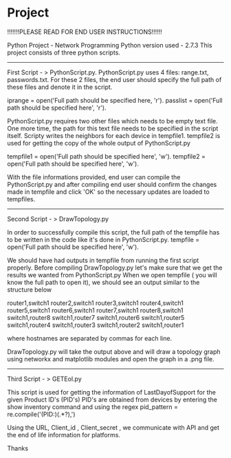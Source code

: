 # Project
!!!!!!!PLEASE READ FOR END USER INSTRUCTIONS!!!!!!

Python Project - Network Programming
Python version used  - 2.7.3
This project consists of three python scripts.
****************************************************************************************************************************************
First Script - > PythonScript.py.
PythonScript.py uses 4 files:
range.txt,
passwords.txt. 
For these 2 files, the end user should specify the full path of these files and denote it in the script.

iprange = open('Full path should be specified here, 'r').
passlist = open('Full path should be specified here', 'r').

PythonScript.py requires two other files which needs to be empty text file. One more time, the path for this text file needs to be specified in the script itself. Scripty writes the neighbors for each device in tempfile1. tempfile2 is used for getting the copy of the whole output of PythonScript.py 

tempfile1 = open('Full path should be specified here', 'w').
tempfile2 = open('Full path should be specified here', 'w').

With the file informations provided, end user can compile the PythonScript.py and after compiling end user should confirm the changes made in tempfile and click 'OK' so the necessary updates are loaded to tempfiles.

****************************************************************************************************************************************
Second Script - > DrawTopology.py

In order to successfully compile this script, the full path of the tempfile has to be written in the code like it's done in PythonScript.py.
tempfile = open('Full path should be specified here', 'w').

We should have had outputs in tempfile from running the first script properly. Before compiling DrawTopology.py let's make sure that we get the results we wanted from PythonScript.py 
When we open tempfile ( you will know the full path to open it), we should see an output similar to the structure below

router1,switch1
router2,switch1
router3,switch1
router4,switch1
router5,switch1
router6,switch1
router7,switch1
router8,switch1
switch1,router8
switch1,router7
switch1,router6
switch1,router5
switch1,router4
switch1,router3
switch1,router2
switch1,router1

where hostnames are separated by commas for each line.

DrawTopology.py will take the output above and will draw a topology graph using networkx and matplotlib modules and open the graph in a .png file.

****************************************************************************************************************************************
Third Script - > GETEol.py

This script is used for getting the information of LastDayofSupport for the given Product ID's (PID's)
PID's are obtained from devices by entering the show inventory command and using the regex 
pid_pattern = re.compile('(PID:)(.*?)\,') 

Using the URL, Client_id , Client_secret , we communicate with API and get the end of life information for platforms.

Thanks

